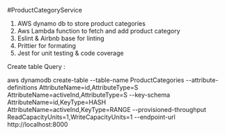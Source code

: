 #ProductCategoryService

1. AWS dynamo db to store product categories
2. Aws Lambda function to fetch and add product category
3. Eslint & Airbnb base for linting
4. Prittier for formating
5. Jest for unit testing & code coverage


Create table Query :

aws dynamodb create-table --table-name ProductCategories --attribute-definitions AttributeName=id,AttributeType=S AttributeName=activeInd,AttributeType=S --key-schema AttributeName=id,KeyType=HASH AttributeName=activeInd,KeyType=RANGE --provisioned-throughput ReadCapacityUnits=1,WriteCapacityUnits=1 --endpoint-url http://localhost:8000